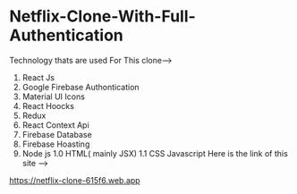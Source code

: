 # Netflix-Clone-With-Full-Authentication

Technology thats are used For This clone-->

1.  React Js
2.  Google Firebase Authontication
3.  Material UI Icons
4.  React Hoocks
5.  Redux
6.  React Context Api
7.  Firebase Database
8.  Firebase Hoasting
9.  Node js
1.0  HTML( mainly JSX)
1.1  CSS
Javascript Here is the link of this site -->

https://netflix-clone-615f6.web.app
